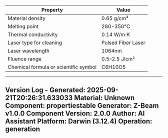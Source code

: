 | Property | Value |
|----------|-------|
| Material density | 0.65 g/cm³ |
| Melting point | 280-350°C |
| Thermal conductivity | 0.14 W/m·K |
| Laser type for cleaning | Pulsed Fiber Laser |
| Laser wavelength | 1064nm |
| Fluence range | 0.5–2.5 J/cm² |
| Chemical formula or scientific symbol | C6H10O5 |


---
Version Log - Generated: 2025-09-21T20:26:31.633033
Material: Unknown
Component: propertiestable
Generator: Z-Beam v1.0.0
Component Version: 2.0.0
Author: AI Assistant
Platform: Darwin (3.12.4)
Operation: generation
---